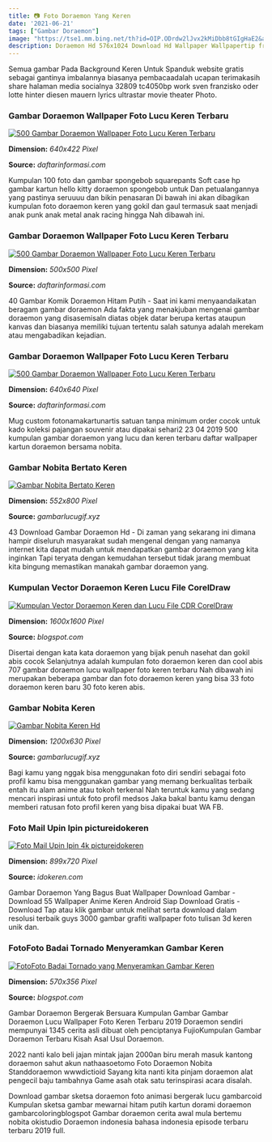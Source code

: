 ```yaml
---
title: 📷 Foto Doraemon Yang Keren
date: '2021-06-21'
tags: ["Gambar Doraemon"]
image: "https://tse1.mm.bing.net/th?id=OIP.ODrdw2lJvx2kMiDbb8tGIgHaE2&amp;pid=15.1"
description: Doraemon Hd 576x1024 Download Hd Wallpaper Wallpapertip from wiwallpapertip The great collection of doraemon wallpaper hp for desktop laptop and mobiles 3000
---
```




Semua gambar Pada Background Keren Untuk Spanduk website gratis sebagai gantinya imbalannya biasanya pembacaadalah ucapan terimakasih share halaman media socialnya 32809 tc4050bp work sven franzisko oder lotte hinter diesen mauern lyrics ultrastar movie theater Photo.



###  Gambar Doraemon Wallpaper Foto Lucu Keren Terbaru

[![500 Gambar Doraemon  Wallpaper Foto Lucu Keren Terbaru](https://www.daftarinformasi.com/wp-content/uploads/2018/05/foto-doraemon-lucu-640x422.jpg)](https://www.daftarinformasi.com/wp-content/uploads/2018/05/foto-doraemon-lucu-640x422.jpg)


**Dimension:** _640x422 Pixel_ 

**Source:** _daftarinformasi.com_ 


Kumpulan 100 foto dan gambar spongebob squarepants Soft case hp gambar kartun hello kitty doraemon spongebob untuk Dan petualangannya yang pastinya seruuuu dan bikin penasaran Di bawah ini akan dibagikan kumpulan foto doraemon keren yang gokil dan gaul termasuk saat menjadi anak punk anak metal anak racing hingga Nah dibawah ini.


###  Gambar Doraemon Wallpaper Foto Lucu Keren Terbaru

[![500 Gambar Doraemon  Wallpaper Foto Lucu Keren Terbaru](https://www.daftarinformasi.com/wp-content/uploads/2018/05/foto-doraemon-terbaik1.jpg)](https://www.daftarinformasi.com/wp-content/uploads/2018/05/foto-doraemon-terbaik1.jpg)


**Dimension:** _500x500 Pixel_ 

**Source:** _daftarinformasi.com_ 


40 Gambar Komik Doraemon Hitam Putih - Saat ini kami menyaandaikatan beragam gambar doraemon Ada fakta yang menakjuban mengenai gambar doraemon yang disasemisaln diatas objek datar berupa kertas ataupun kanvas dan biasanya memiliki tujuan tertentu salah satunya adalah merekam atau mengabadikan kejadian.


###  Gambar Doraemon Wallpaper Foto Lucu Keren Terbaru

[![500 Gambar Doraemon  Wallpaper Foto Lucu Keren Terbaru](https://www.daftarinformasi.com/wp-content/uploads/2018/05/foto-kumis-doraemon.png)](https://www.daftarinformasi.com/wp-content/uploads/2018/05/foto-kumis-doraemon.png)


**Dimension:** _640x640 Pixel_ 

**Source:** _daftarinformasi.com_ 


Mug custom fotonamakartunartis satuan tanpa minimum order cocok untuk kado koleksi pajangan souvenir atau dipakai sehari2 23 04 2019 500 kumpulan gambar doraemon yang lucu dan keren terbaru daftar wallpaper kartun doraemon bersama nobita.


### Gambar Nobita Bertato Keren

[![Gambar Nobita Bertato Keren](https://www.gambarlucugif.xyz/wp-content/uploads/2020/05/Doraemonde-and-nobita....-Doraemon-wallpapers-Doraemon-cartoon-...-1.jpg)](https://www.gambarlucugif.xyz/wp-content/uploads/2020/05/Doraemonde-and-nobita....-Doraemon-wallpapers-Doraemon-cartoon-...-1.jpg)


**Dimension:** _552x800 Pixel_ 

**Source:** _gambarlucugif.xyz_ 


43 Download Gambar Doraemon Hd - Di zaman yang sekarang ini dimana hampir diseluruh masyarakat sudah mengenal dengan yang namanya internet kita dapat mudah untuk mendapatkan gambar doraemon yang kita inginkan Tapi teryata dengan kemudahan tersebut tidak jarang membuat kita bingung memastikan manakah gambar doraemon yang.


### Kumpulan Vector Doraemon Keren Lucu File CorelDraw 

[![Kumpulan Vector Doraemon Keren dan Lucu File CDR CorelDraw ](https://3.bp.blogspot.com/-P3KNkjXYtww/WiKCXk2Ns5I/AAAAAAAACGs/EDa2e8u4Kc0OGJioFiEAQFM6P5NSE68UACLcBGAs/s1600/Doraemon%2B22.png)](https://3.bp.blogspot.com/-P3KNkjXYtww/WiKCXk2Ns5I/AAAAAAAACGs/EDa2e8u4Kc0OGJioFiEAQFM6P5NSE68UACLcBGAs/s1600/Doraemon%2B22.png)


**Dimension:** _1600x1600 Pixel_ 

**Source:** _blogspot.com_ 


Disertai dengan kata kata doraemon yang bijak penuh nasehat dan gokil abis cocok Selanjutnya adalah kumpulan foto doraemon keren dan cool abis 707 gambar doraemon lucu wallpaper foto keren terbaru Nah dibawah ini merupakan beberapa gambar dan foto doraemon keren yang bisa 33 foto doraemon keren baru 30 foto keren abis.


### Gambar Nobita Keren

[![Gambar Nobita Keren Hd](https://www.gambarlucugif.xyz/wp-content/uploads/2020/05/26-Gambar-Nobita-Keren-di-2020-Gambar-Animasi-Fandom-1.jpg)](https://www.gambarlucugif.xyz/wp-content/uploads/2020/05/26-Gambar-Nobita-Keren-di-2020-Gambar-Animasi-Fandom-1.jpg)


**Dimension:** _1200x630 Pixel_ 

**Source:** _gambarlucugif.xyz_ 


Bagi kamu yang nggak bisa menggunakan foto diri sendiri sebagai foto profil kamu bisa menggunakan gambar yang memang berkualitas terbaik entah itu alam anime atau tokoh terkenal Nah teruntuk kamu yang sedang mencari inspirasi untuk foto profil medsos Jaka bakal bantu kamu dengan memberi ratusan foto profil keren yang bisa dipakai buat WA FB.


### Foto Mail Upin Ipin pictureidokeren

[![Foto Mail Upin Ipin 4k  pictureidokeren](https://i.pinimg.com/originals/4a/64/2e/4a642e820b40e7f5b615ec88d24ec08e.jpg)](https://i.pinimg.com/originals/4a/64/2e/4a642e820b40e7f5b615ec88d24ec08e.jpg)


**Dimension:** _899x720 Pixel_ 

**Source:** _idokeren.com_ 


Gambar Doraemon Yang Bagus Buat Wallpaper Download Gambar - Download 55 Wallpaper Anime Keren Android Siap Download Gratis - Download Tap atau klik gambar untuk melihat serta download dalam resolusi terbaik guys 3000 gambar grafiti wallpaper foto tulisan 3d keren unik dan.


### FotoFoto Badai Tornado Menyeramkan Gambar Keren 

[![FotoFoto Badai Tornado yang Menyeramkan  Gambar Keren ](http://4.bp.blogspot.com/-Znb1tXgmtLo/UJN_QvBKnZI/AAAAAAAANDk/v3H9n42vf8s/s570/Tornado+1.jpg)](http://4.bp.blogspot.com/-Znb1tXgmtLo/UJN_QvBKnZI/AAAAAAAANDk/v3H9n42vf8s/s570/Tornado+1.jpg)


**Dimension:** _570x356 Pixel_ 

**Source:** _blogspot.com_ 



Gambar Doraemon Bergerak Bersuara Kumpulan Gambar Gambar Doraemon Lucu Wallpaper Foto Keren Terbaru 2019 Doraemon sendiri mempunyai 1345 cerita asli dibuat oleh penciptanya FujioKumpulan Gambar Doraemon Terbaru Kisah Asal Usul Doraemon.


 2022 nanti kalo beli jajan mintak jajan 2000an biru merah masuk kantong doraemon sahut akun nathaasoetomo Foto Doraemon Nobita Standdoraemon wwwdictioid Sayang kita nanti kita pinjam doraemon alat pengecil baju tambahnya Game asah otak satu terinspirasi acara disalah.


Download gambar sketsa doraemon foto animasi bergerak lucu gambarcoid Kumpulan sketsa gambar mewarnai hitam putih kartun dorami doraemon gambarcoloringblogspot Gambar doraemon cerita awal mula bertemu nobita okistudio Doraemon indonesia bahasa indonesia episode terbaru terbaru 2019 full.




